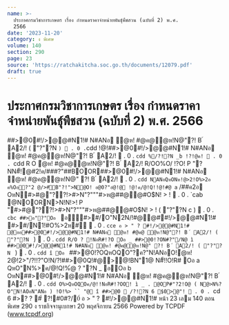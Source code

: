 ```yaml
---
name: >-
  ประกาศกรมวิชาการเกษตร เรื่อง กำหนดราคาจำหน่ายพันธุ์พืชสวน (ฉบับที่ 2) พ.ศ.
  2566
date: '2023-11-20'
category: ง พิเศษ
volume: 140
section: 290
page: 23
source: 'https://ratchakitcha.soc.go.th/documents/12079.pdf'
draft: true
---
```


# ประกาศกรมวิชาการเกษตร เรื่อง กำหนดราคาจำหน่ายพันธุ์พืชสวน (ฉบับที่ 2) พ.ศ. 2566

##>@0#!/>@@#N1!# N#ANอ ํ@ห! #@ค@ํ@ห!N@"?! B ์ A2/! ( "?"?N ` )  . 0 . `cdd !@!##>@0#!/>@@#N1!# N#ANอ ํ@ห! #@ค@ํ@ห!N@"?! B ์ A2/!  . 0 . `cdd %/?!?N _b !?!@ค!  . 0 . `cdd R O ํ@ห! #@ค@ํ@ห!N@"?! B ์ A2/! R/OO%O/ !?O! P "?NN#็!@#2!ค/###?"##BOOR##>@0#!/>@@#N1!# N#ANอ ํ@ห! #@ค@ํ@ห!N@" ?! B ์ A2/!  . 0 . `cdd NANอQหONห!@>2!O%>2อ ค%Oอ?"2 @/>#ัB"?!">N@O! อ@0?"อํ@!@ !@!ค/@!Q!!@!#@ a` /##ค2อ OหN#>#@"??!>#>N"?"""#>ห@##@@#O$N! > !  . 0 . `cab @NOORN>N!N!>! P "#>#@"??!>#>N"?"""#>ห@##@@#O$N! > ! ( "?"?N c )  . 0 . `cbc ##>อ"?"Oอ ` อ#>#/O"N2N/!#@@##!/>@@#N1!# #>#/N1!#O%>2ห#์  . 0 . `cce อ > " ? #!/>@@#N1!# @ออ##>@0#!/>@@#N1!# N#ANอ ํ@ห! #@ค@ ํ@ห!N@"?! B ์ A2/! ( "?"?N ` )  . 0 . `cdd R/O ? !NอR#!?O Oอ _ ##>@0!?ON#?"/N@ ì ##>@0#!/>@@#N1!# N#ANอ ํ@ห! #@ค@ํ@ห!N@" ?! B ์ A2/! ( "?"?N ` )  . 0 . `cdd î Oอ ` ##>@0!?OQหOQO"?ค?"N!ANอO!ํ@ห! 2@!2>"/?!!?"O!N/?!##>@0Q!#@>@!BN"1@ N#็!!O!R# Oอ a QหO"N%>ค/@!Q!%ํ@ ? "?N _ อOอ b OหN##>@0#!/>@@#N1!# N#ANอ ํ@ห! #@ค@ํ@ห!N@"?! B ์ A2/!  . 0 . `cdd O%>QหOQOค/@!!NอR#!?OO! ì _ . @OP#"?2!O@ ( N@>N%?O"N!AOอN"ANอ ) !O!%> `` "@ î ##>@0  /?!?N 6 $0>@"!  . 0 . `cd 6 #>? ? #์ ?!#0#?/0์ อ > " ? #!/>@@#N1!# หน้า 23 เลม 140 ตอนพิเศษ 290 ง ราชกิจจานุเบกษา 20 พฤศจิกายน 2566 Powered by TCPDF (www.tcpdf.org)
